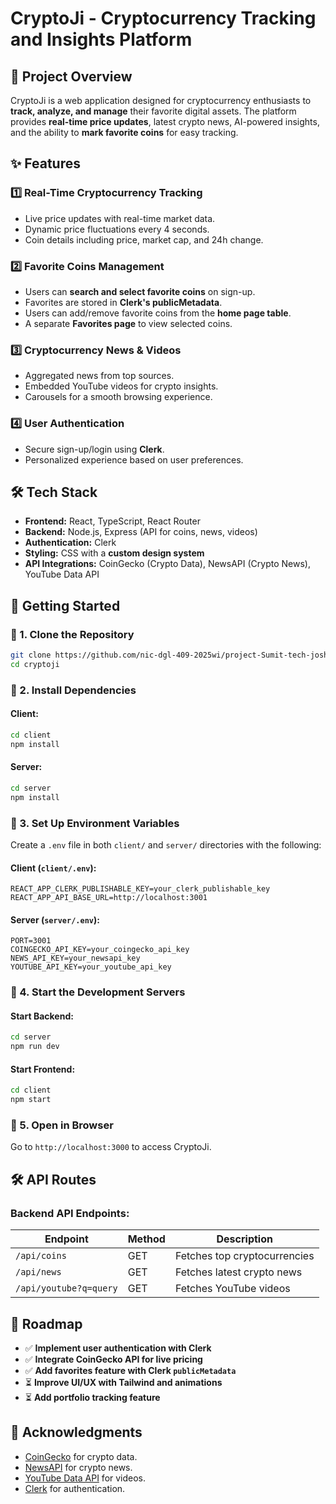 # CryptoJi - Cryptocurrency Tracking and Insights Platform

## 🚀 Project Overview
CryptoJi is a web application designed for cryptocurrency enthusiasts to **track, analyze, and manage** their favorite digital assets. The platform provides **real-time price updates**, latest crypto news, AI-powered insights, and the ability to **mark favorite coins** for easy tracking.

## ✨ Features

### **1️⃣ Real-Time Cryptocurrency Tracking**
- Live price updates with real-time market data.
- Dynamic price fluctuations every 4 seconds.
- Coin details including price, market cap, and 24h change.

### **2️⃣ Favorite Coins Management**
- Users can **search and select favorite coins** on sign-up.
- Favorites are stored in **Clerk's publicMetadata**.
- Users can add/remove favorite coins from the **home page table**.
- A separate **Favorites page** to view selected coins.

### **3️⃣ Cryptocurrency News & Videos**
- Aggregated news from top sources.
- Embedded YouTube videos for crypto insights.
- Carousels for a smooth browsing experience.

### **4️⃣ User Authentication**
- Secure sign-up/login using **Clerk**.
- Personalized experience based on user preferences.

## 🛠️ Tech Stack
- **Frontend:** React, TypeScript, React Router
- **Backend:** Node.js, Express (API for coins, news, videos)
- **Authentication:** Clerk
- **Styling:** CSS with a **custom design system**
- **API Integrations:** CoinGecko (Crypto Data), NewsAPI (Crypto News), YouTube Data API

## 🏁 Getting Started

### **🔹 1. Clone the Repository**
```bash
git clone https://github.com/nic-dgl-409-2025wi/project-Sumit-tech-joshi
cd cryptoji
```

### **🔹 2. Install Dependencies**
#### Client:
```bash
cd client
npm install
```
#### Server:
```bash
cd server
npm install
```

### **🔹 3. Set Up Environment Variables**
Create a `.env` file in both `client/` and `server/` directories with the following:

#### Client (`client/.env`):
```env
REACT_APP_CLERK_PUBLISHABLE_KEY=your_clerk_publishable_key
REACT_APP_API_BASE_URL=http://localhost:3001
```

#### Server (`server/.env`):
```env
PORT=3001
COINGECKO_API_KEY=your_coingecko_api_key
NEWS_API_KEY=your_newsapi_key
YOUTUBE_API_KEY=your_youtube_api_key
```

### **🔹 4. Start the Development Servers**
#### Start Backend:
```bash
cd server
npm run dev
```
#### Start Frontend:
```bash
cd client
npm start
```

### **🔹 5. Open in Browser**
Go to `http://localhost:3000` to access CryptoJi.

## 🛠 API Routes
### **Backend API Endpoints:**
| Endpoint                  | Method | Description |
|---------------------------|--------|-------------|
| `/api/coins`              | GET    | Fetches top cryptocurrencies |
| `/api/news`               | GET    | Fetches latest crypto news |
| `/api/youtube?q=query`    | GET    | Fetches YouTube videos |

## 📌 Roadmap
- ✅ **Implement user authentication with Clerk**
- ✅ **Integrate CoinGecko API for live pricing**
- ✅ **Add favorites feature with Clerk `publicMetadata`**
- ⏳ **Improve UI/UX with Tailwind and animations**
- ⏳ **Add portfolio tracking feature**

## 🌟 Acknowledgments
- [CoinGecko](https://www.coingecko.com/) for crypto data.
- [NewsAPI](https://newsapi.org/) for crypto news.
- [YouTube Data API](https://developers.google.com/youtube/) for videos.
- [Clerk](https://clerk.dev/) for authentication.